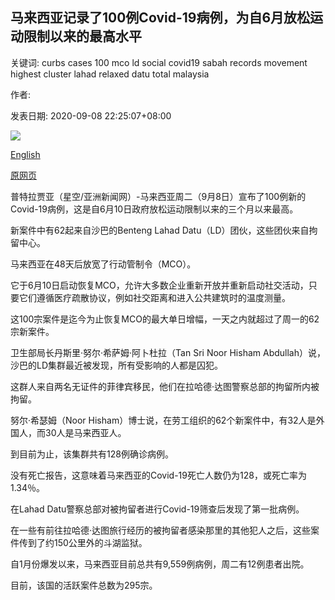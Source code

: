 ## 马来西亚记录了100例Covid-19病例，为自6月放松运动限制以来的最高水平

关键词: curbs cases 100 mco ld social covid19 sabah records movement highest cluster lahad relaxed datu total malaysia

作者: 

发表日期: 2020-09-08 22:25:07+08:00

![](https://www.straitstimes.com/sites/default/files/styles/x_large/public/articles/2020/09/08/tl-malaysia-r-080920.jpg?itok=cJV980yZ)

[English](Malaysia%20records%20100%20Covid-19%20cases%2C%20highest%20since%20movement%20curbs%20relaxed%20in%20June.md)

[原网页](https://www.straitstimes.com/asia/se-asia/malaysia-records-100-covid-19-cases-highest-since-movement-curbs-relaxed-in-june)

普特拉贾亚（星空/亚洲新闻网）-马来西亚周二（9月8日）宣布了100例新的Covid-19病例，这是自6月10日政府放松运动限制以来的三个月以来最高。

新案件中有62起来自沙巴的Benteng Lahad Datu（LD）团伙，这些团伙来自拘留中心。

马来西亚在48天后放宽了行动管制令（MCO）。

它于6月10日启动恢复MCO，允许大多数企业重新开放并重新启动社交活动，只要它们遵循医疗疏散协议，例如社交距离和进入公共建筑时的温度测量。

这100宗案件是迄今为止恢复MCO的最大单日增幅，一天之内就超过了周一的62宗新案件。

卫生部局长丹斯里·努尔·希萨姆·阿卜杜拉（Tan Sri Noor Hisham Abdullah）说，沙巴的LD集群最近被发现，所有受影响的人都是囚犯。

这群人来自两名无证件的菲律宾移民，他们在拉哈德·达图警察总部的拘留所内被拘留。

努尔·希瑟姆（Noor Hisham）博士说，在劳工组织的62个新案件中，有32人是外国人，而30人是马来西亚人。

到目前为止，该集群共有128例确诊病例。

没有死亡报告，这意味着马来西亚的Covid-19死亡人数仍为128，或死亡率为1.34％。

在Lahad Datu警察总部对被拘留者进行Covid-19筛查后发现了第一批病例。

在一些有前往拉哈德·达图旅行经历的被拘留者感染那里的其他犯人之后，这些案件传到了约150公里外的斗湖监狱。

自1月份爆发以来，马来西亚目前总共有9,559例病例，周二有12例患者出院。

目前，该国的活跃案件总数为295宗。